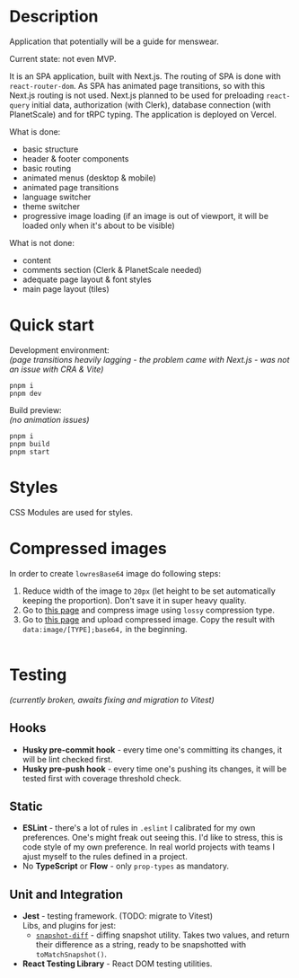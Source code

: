 # Description

Application that potentially will be a guide for menswear.

Current state: not even MVP.

It is an SPA application, built with Next.js. The routing of SPA is done with `react-router-dom`. As SPA has animated page transitions, so with this Next.js routing is not used. Next.js planned to be used for preloading `react-query` initial data, authorization (with Clerk), database connection (with PlanetScale) and for tRPC typing. The application is deployed on Vercel.

What is done:

- basic structure
- header & footer components
- basic routing
- animated menus (desktop & mobile)
- animated page transitions
- language switcher
- theme switcher
- progressive image loading (if an image is out of viewport, it will be loaded only when it's about to be visible)

What is not done:

- content
- comments section (Clerk & PlanetScale needed)
- adequate page layout & font styles
- main page layout (tiles)

# Quick start

Development environment:\
_(page transitions heavily lagging - the problem came with Next.js - was not an issue with CRA & Vite)_

```
pnpm i
pnpm dev
```

Build preview:\
_(no animation issues)_

```
pnpm i
pnpm build
pnpm start
```

# Styles

CSS Modules are used for styles.

# Compressed images

In order to create `lowresBase64` image do following steps:

1. Reduce width of the image to `20px` (let height to be set automatically keeping the proportion). Don't save it in super heavy quality.
2. Go to [this page](https://compressor.io/) and compress image using `lossy` compression type.
3. Go to [this page](https://elmah.io/tools/base64-image-encoder/) and upload compressed image. Copy the result with `data:image/[TYPE];base64,` in the beginning.
   <br><br>

# Testing

_(currently broken, awaits fixing and migration to Vitest)_

## Hooks

- **Husky pre-commit hook** - every time one's committing its changes, it will be lint checked first.
- **Husky pre-push hook** - every time one's pushing its changes, it will be tested first with coverage threshold check.

## Static

- **ESLint** - there's a lot of rules in `.eslint` I calibrated for my own preferences. One's might freak out seeing this. I'd like to stress, this is code style of my own preference. In real world projects with teams I ajust myself to the rules defined in a project.
- No **TypeScript** or **Flow** - only `prop-types` as mandatory.

## Unit and Integration

- **Jest** - testing framework. (TODO: migrate to Vitest)
  <br>
  Libs, and plugins for jest:
  - [`snapshot-diff`](https://github.com/jest-community/snapshot-diff) - diffing snapshot utility. Takes two values, and return their difference as a string, ready to be snapshotted with `toMatchSnapshot()`.
- **React Testing Library** - React DOM testing utilities.
